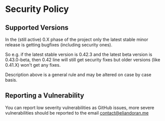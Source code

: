 # Security Policy

## Supported Versions

In the (still active) 0.X phase of the project only the latest stable minor release is getting bugfixes (including security ones).

So e.g. if the latest stable version is 0.42.3 and the latest beta version is 0.43.0-beta, then 0.42 line will still get security fixes but older versions (like 0.41.X) won't get any fixes.

Description above is a general rule and may be altered on case by case basis.

## Reporting a Vulnerability

You can report low severity vulnerabilities as GitHub issues, more severe vulnerabilities should be reported to the email [contact@eliandoran.me](mailto:contact@eliandoran.me)
